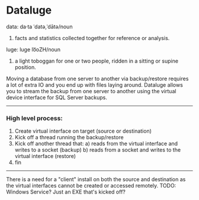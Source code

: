 # Dataluge

data:
da·ta
ˈdatə,ˈdātə/noun
1. facts and statistics collected together for reference or analysis.

luge: 
luge
lo͞oZH/noun
1. a light toboggan for one or two people, ridden in a sitting or supine position.

Moving a database from one server to another via backup/restore requires a lot of extra IO and you end up with files laying around.
Dataluge allows you to stream the backup from one server to another using the virtual device interface for SQL Server backups.

---

### High level process:
1. Create virtual interface on target (source or destination)
2. Kick off a thread running the backup/restore
3. Kick off another thread that:
	a) reads from the virtual interface and writes to a socket (backup)
	b) reads from a socket and writes to the virtual interface (restore)
4. fin

---
There is a need for a "client" install on both the source and destination as the virtual interfaces cannot be created or accessed remotely.
TODO: Windows Service? Just an EXE that's kicked off?



